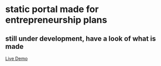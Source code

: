# static portal made for entrepreneurship plans
## still under development, have a look of what is made

[Live Demo](https://kowshikdontu.github.io/Strideo-assist/)
